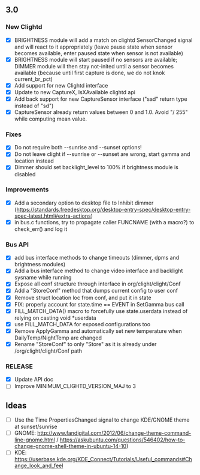 ## 3.0

### New Clightd
- [x] BRIGHTNESS module will add a match on clightd SensorChanged signal and will react to it appropriately (leave pause state when sensor becomes available, enter paused state when sensor is not available)
- [x] BRIGHTNESS module will start paused if no sensors are available; DIMMER module will then stay not-inited until a sensor becomes available (because until first capture is done, we do not knok current_br_pct)
- [x] Add support for new Clightd interface
- [x] Update to new CaptureX, IsXAvailable clightd api
- [x] Add back support for new CaptureSensor interface ("sad" return type instead of "sd")
- [x] CaptureSensor already return values between 0 and 1.0. Avoid "/ 255" while computing mean value.

### Fixes
- [x] Do not require both --sunrise and --sunset options!
- [x] Do not leave clight if --sunrise or --sunset are wrong, start gamma and location instead
- [x] Dimmer should set backlight_level to 100% if brightness module is disabled

### Improvements
- [x] Add a secondary option to desktop file to Inhibit dimmer (https://standards.freedesktop.org/desktop-entry-spec/desktop-entry-spec-latest.html#extra-actions)
- [x] in bus.c functions, try to propagate caller FUNCNAME (with a macro?) to check_err() and log it

### Bus API
- [x] add bus interface methods to change timeouts (dimmer, dpms and brightness modules)
- [x] Add a bus interface method to change video interface and backlight sysname while running
- [x] Expose all conf structure through interface in org/clight/clight/Conf
- [x] Add a "StoreConf" method that dumps current config to user conf
- [x] Remove struct location loc from conf, and put it in state
- [x] FIX: properly account for state.time == EVENT in SetGamma bus call
- [x] FILL_MATCH_DATA() macro to forcefully use state.userdata instead of relying on casting void *userdata
- [x] use FILL_MATCH_DATA for exposed configurations too
- [x] Remove ApplyGamma and automatically set new temperature when DailyTemp/NightTemp are changed
- [x] Rename "StoreConf" to only "Store" as it is already under /org/clight/clight/Conf path

### RELEASE

- [x] Update API doc
- [ ] Improve MINIMUM_CLIGHTD_VERSION_MAJ to 3

## Ideas
- [ ] Use the Time PropertiesChanged signal to change KDE/GNOME theme at sunset/sunrise 
- [ ] GNOME: http://www.fandigital.com/2012/06/change-theme-command-line-gnome.html / https://askubuntu.com/questions/546402/how-to-change-gnome-shell-theme-in-ubuntu-14-10)
- [ ] KDE: https://userbase.kde.org/KDE_Connect/Tutorials/Useful_commands#Change_look_and_feel
